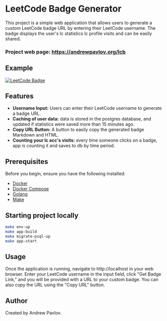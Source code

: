 # LeetCode Badge Generator

This project is a simple web application that allows users to generate a custom LeetCode badge URL by entering their LeetCode username. The badge displays the user's lc statistics lc profile visits and can be easily shared.

### Project web page: https://andrewpavlov.org/lcb

## Example
[![LeetCode Badge](https://andrewpavlov.org/lcb/api/slug/MURASAME_/badge.svg)](https://andrewpavlov.org/lcb/MURASAME_/redirect)

## Features

- **Username Input:** Users can enter their LeetCode username to generate a badge URL.
- **Caching of user data:** data is stored in the postgres database, and updated if statistics were saved more than 15 minutes ago.
- **Copy URL Button:** A button to easily copy the generated badge Markdown and HTML.
- **Counting your lc acc's visits:** every time someone clicks on a badge, app is counting it and saves to db by time period.
## Prerequisites

Before you begin, ensure you have the following installed:

- [Docker](https://www.docker.com/)
- [Docker Compose](https://docs.docker.com/compose/install/)
- [Golang](https://go.dev/doc/install)
- [Make](https://www.gnu.org/software/make/)

## Starting project locally

```bash
make env-up
make app-build
make migrate-psql-up
make app-start
````

## Usage
Once the application is running, navigate to http://localhost in your web browser. Enter your LeetCode username in the input field, click "Get Badge Link," and you will be provided with a URL to your custom badge. You can also copy the URL using the "Copy URL" button.

## Author
Created by Andrew Pavlov.


